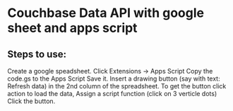 # Couchbase Data API with google sheet and apps script

Steps to use:
----
Create a google speadsheet.
Click Extensions -> Apps Script
Copy the code.gs to the Apps Script
Save it.
Insert a drawing button (say with text: Refresh data) in the 2nd column of the spreadsheet.
To get the button click action to load the data, Assign a script function (click on 3 verticle dots)
Click the button.

